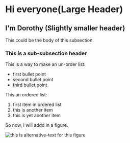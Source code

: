 # Hi everyone(Large Header)

## I'm Dorothy (Slightly smaller header)

This could be the body of this subsection.

### This is a sub-subsection header

This is a way to make an un-order list:
* first bullet point
* second bullet point
* third bullet point

This an ordered list:
1. first item in ordered list
1. this is another item
1. this is yet another item

So now, I will addd in a figure.

![this is alternative-text for this figure](https://uiuc-ischool-dataviz.github.io/spring2019online/week04/data/littleCorgiInHat.png)
